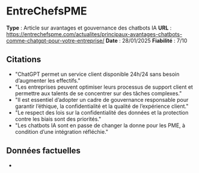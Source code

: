 # EntreChefsPME

**Type** : Article sur avantages et gouvernance des chatbots IA
**URL** : https://entrechefspme.com/actualites/principaux-avantages-chatbots-comme-chatgpt-pour-votre-entreprise/
**Date** : 28/01/2025
**Fiabilité** : 7/10

## Citations

* "ChatGPT permet un service client disponible 24h/24 sans besoin d’augmenter les effectifs."
* "Les entreprises peuvent optimiser leurs processus de support client et permettre aux talents de se concentrer sur des tâches complexes."
* "Il est essentiel d’adopter un cadre de gouvernance responsable pour garantir l’éthique, la confidentialité et la qualité de l’expérience client."
* "Le respect des lois sur la confidentialité des données et la protection contre les biais sont des priorités."
* "Les chatbots IA sont en passe de changer la donne pour les PME, à condition d’une intégration réfléchie."

## Données factuelles

- 
